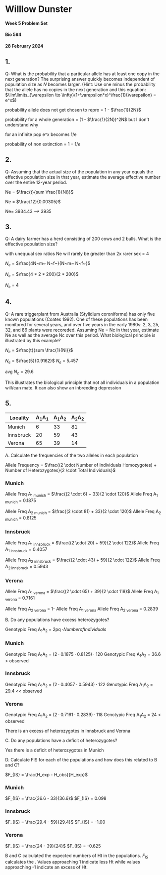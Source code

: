 # Willlow Dunster
#### Week 5 Problem Set
#### Bio 594
#### 28 February 2024

## 1. 
Q: What is the probability that a particular allele has at least one copy in the next generation?  The surprising answer quickly becomes independent of population size as *N* becomes larger.  (Hint: Use one minus the probability that the allele has no copies in the next generation and this equation: $\lim\limits_{\varepsilon \to \infty}(1+\varepsilon*x)^\frac{1}{\varepsilon} = e^x$)

probability allele does not get chosen to repro = 1 - $\frac{1}{2N}$

probability for a whole generation = (1 - $\frac{1}{2N})^2N$ but I don't understand why 

for an infinite pop e^x becomes 1/e

probability of non extinction = $1 - 1/e$


## 2. 
Q: Assuming that the actual size of the population in any year equals the effective population size in that year, estimate the average effective number over the entire 12-year period.

Ne = $\frac{t}{sum \frac{1}{Ni}}$

Ne = $\frac{12}{0.00305}$

Ne= 3934.43 --> 3935

## 3.
Q: A dairy farmer has a herd consisting of 200 cows and 2 bulls. What is the effective population size?

with unequual sex ratios Ne will rarely be greater than 2x rarer sex = 4

*N<sub>e</sub>* = $\frac{4N~m~ N~f~}{N~m~ N~f~}$

*N<sub>e</sub>* = $\frac{4 * 2 * 200}{2 * 200}$

*N<sub>e</sub>* = 4

## 4. 
Q: A rare triggerplant from Australia (Stylidium coroniforme) has only five known populations (Coates 1992). One of these populations has been monitored for several years, and over five years in the early 1980s: 2, 3, 25, 32, and 86 plants were recoreded. Assuming Ne = Nc in that year, estimate Ne as well as the average Nc over this period. What biological principle is illustrated by this example?

*N<sub>e</sub>* = $\frac{t}{sum \frac{1}{Ni}}$

*N<sub>e</sub>* = $\frac{5}{0.9162}$
*N<sub>e</sub>* = 5.457

avg *N<sub>c</sub>* = 29.6

This illustrates the biological principle that not all individuals in a population will/can mate. It can also show an inbreeding depression 


## 5. 
| Locality| A<sub>1</sub>A<sub>1</sub> | A<sub>1</sub>A<sub>2</sub> | A<sub>2</sub>A<sub>2</sub>|
|---------|--------------|---------|---------|
|Munich| 6|33|81|
|Innsbruck| 20|59|43|
|Verona|65|39|14|

A. Calculate the frequencies of the two alleles in each population

Allele Frequency = $\frac{(2 \cdot Number of Individuals Homozygotes) + Number of Heterozygotes}{2 \cdot Total Individuals}$

### Munich
Allele Freq A<sub>1 munich</sub> = $\frac{(2 \cdot 6) + 33}{2 \cdot 120}$
Allele Freq A<sub>1 munich</sub> = 0.1875

Allele Freq A<sub>2 munich</sub> = $\frac{(2 \cdot 81) + 33}{2 \cdot 120}$
Allele Freq A<sub>2 munich</sub> = 0.8125


### Innsbruck 
Allele Freq A<sub>1 innsbruck</sub> = $\frac{(2 \cdot 20) + 59}{2 \cdot 122}$
Allele Freq A<sub>1 innsbruck</sub> = 0.4057

Allele Freq A<sub>2 innsbruck</sub> = $\frac{(2 \cdot 43) + 59}{2 \cdot 122}$
Allele Freq A<sub>2 innsbruck</sub> = 0.5943

### Verona 
Allele Freq A<sub>1 verona</sub> = $\frac{(2 \cdot 65) + 39}{2 \cdot 118}$
Allele Freq A<sub>1 verona</sub> = 0.7161

Allele Freq A<sub>2 verona</sub> = 1- Allele Freq A<sub>1 verona</sub> 
Allele Freq A<sub>2 verona</sub> = 0.2839

B. Do any populations have excess heterozygotes?

Genotypic Freq A<sub>1</sub>A<sub>2</sub> = 2pq $\cdot NumberofIndividuals$

### Munich
Genotypic Freq A<sub>1</sub>A<sub>2</sub> = $(2 \cdot 0.1875 \cdot 0.8125) \cdot 120$
Genotypic Freq A<sub>1</sub>A<sub>2</sub> = 36.6 > observed

### Innsbruck
Genotypic Freq A<sub>1</sub>A<sub>2</sub> = $(2 \cdot 0.4057 \cdot 0.5943) \cdot 122$
Genotypic Freq A<sub>1</sub>A<sub>2</sub> = 29.4 << observed 

### Verona 
Genotypic Freq A<sub>1</sub>A<sub>2</sub> = $(2 \cdot 0.7161 \cdot 0.2839) \cdot 118$
Genotypic Freq A<sub>1</sub>A<sub>2</sub> = 24 < observed 

There is an excess of heterozygotes in Innsbruck and Verona

C. Do any populations have a deficit of heterozygotes?

Yes there is a deficit of heterozygotes in Munich 

D. Calculate FIS for each of the populations and how does this related to B and C?

$F_{IS} = \frac{H_exp - H_obs}{H_exp}$

### Munich 
$F_{IS} = \frac{36.6 - 33}{36.6}$
$F_{IS} = 0.098

### Innsbruck 
$F_{IS} = \frac{29.4 - 59}{29.4}$
$F_{IS} = -1.00

### Verona
$F_{IS} = \frac{24 - 39}{24}$
$F_{IS} = -0.625

B and C calculated the expected numbers of Ht in the populations. $F_{IS}$ calculates the . Values approaching 1 indicate less Ht while values approaching -1 indicate an excess of Ht. 












